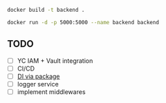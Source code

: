 ```bash
docker build -t backend .
```

```bash
docker run -d -p 5000:5000 --name backend backend
```

## TODO

- [ ] YC IAM + Vault integration
- [ ] CI/CD
- [ ] [DI via package](https://inversify.io)
- [ ] logger service
- [ ] implement middlewares
